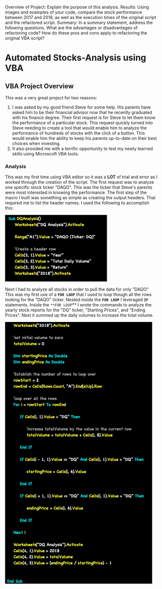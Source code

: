 Overview of Project: Explain the purpose of this analysis.
Results: Using images and examples of your code, compare the stock performance between 2017 and 2018, as well as the execution times of the original script and the refactored script.
Summary: In a summary statement, address the following questions.
What are the advantages or disadvantages of refactoring code?
How do these pros and cons apply to refactoring the original VBA script?


# Automated Stocks-Analysis using VBA

## VBA Project Overview
This was a very great project for two reasons:
1. I was asked by my good friend Steve for some help. His parents have asked him to be their financial advisor now that he recently graduated with his finance degree. Their first request is for Steve to let them know the performance of a particular stock. This request quickly turned into Steve needing to create a tool that would enable him to analyze the performance of hundreds of stocks with the click of a button. This would enable him the ability to keep his parents up-to-date on their best choices when investing.
3. It also provided me with a terrific opportunity to test my newly learned skills using Microscoft VBA tools. 

### Analysis

This was my first time using VBA editor so it was a **LOT** of trial and error as I worked through the creation of the script. The first request was to analyze one specific stock ticker "DAQO". This was the ticker that Steve's parents were most interested in knowing the performance. The first step of the macro I built was something as simple as creating the output headers. That required me to list the header names. I used the following to accomplish this:

 ![](https://github.com/TONY-H83/Stock-Analysis/blob/main/Resources/DQ%20Analysis%20Output%20Headers.png)

Next I had to analyze all stocks in order to pull the data for only "DAQO" This was my first use of a **``FOR LOOP``** that I used to loop though all the rows looking for the "DAQO" ticker. Nested inside the **``FOR LOOP``** I leveraged **``IF``** statements. Inside the ``**FOR LOOP``** I wrote the commands to analyze the yearly stock reports for the "DQ" ticker, "Starting Prices", and "Ending Prices". Next it summed up the daily volumes to increase the total volume. 

![](https://github.com/TONY-H83/Stock-Analysis/blob/main/Resources/DQ%20Analysis%20FOR%20LOOP.png)


